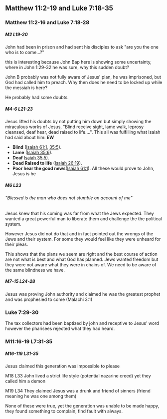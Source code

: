 ## Matthew 11:2-19 and Luke 7:18-35


### Matthew 11:2-16 and Luke 7:18-28

##### M2 L19-20 
John had been in prison and had sent his disciples to ask "are you the one who is to come...?" 

this is interesting because John Bap here is showing some uncertainty, where in John 1:29-32 he was sure, why this sudden doubt?

John B probably was not fully aware of Jesus' plan, he was imprisoned, but God had called him to preach. Why then does he need to be locked up while the messiah is here?

He probably had some doubts. 

##### M4-6 L21-23
Jesus lifted his doubts by not putting him down but simply showing the miraculous works of Jesus, "Blind receive sight, lame walk, leprosy cleansed, deaf hear, dead raised to life....". 
This all was fulfilling what Isaiah had said about him:
**EW** 
- **Blind** ([Isaiah 61:1](https://www.blueletterbible.org/search/preSearch.cfm?Criteria=Isaiah+61.1&t=NKJV), [35:5](https://www.blueletterbible.org/search/preSearch.cfm?Criteria=Isaiah+35.5&t=NKJV)).
- **Lame** ([Isaiah 35:6](https://www.blueletterbible.org/search/preSearch.cfm?Criteria=Isaiah+35.6&t=NKJV)).
- **Deaf**  [Isaiah 35:5](https://www.blueletterbible.org/search/preSearch.cfm?Criteria=Isaiah+35.5&t=NKJV)).
- **Dead Raised to life** ([Isaiah 26:19](https://www.blueletterbible.org/search/preSearch.cfm?Criteria=Isaiah+26.19&t=NKJV)).
- **Poor hear the good news**([Isaiah 61:1](https://www.blueletterbible.org/search/preSearch.cfm?Criteria=Isaiah+61.1&t=NKJV)).
All these would prove to John, Jesus is he

##### M6 L23 
###### "Blessed is the man who does not stumble on account of me" 
Jesus knew that his coming was far from what the Jews expected. They wanted a great powerful man to liberate them and challenge the the political system.

However Jesus did not do that and in fact pointed out the wrongs of the Jews and their system. For some they would feel like they were unheard for their pleas. 

This shows that the plans we seem are right and the best course of action are not what is best and what God has planned. Jews wanted freedom but they were not aware what they were in chains of. We need to be aware of the same blindness we have. 

##### M7-15 L24-28

Jesus was proving John authority and claimed he was the greatest prophet and was prophesied to come (Malachi 3:1) 


### Luke 7:29-30

The tax collectors had been baptized by john and receptive to Jesus' word however the pharisees rejected what they had heard. 


###  M11:16-19 L7:31-35

##### M16-119 L31-35
Jesus claimed this generation was impossible to please 

M18 L33
John lived a strict life style (potential nazarine creed) yet they called him a demon 

M19 L34
They claimed Jesus was a drunk and friend of sinners (friend meaning he was one among them)

None of these were true, yet the generation was unable to be made happy, they found something to complain, find fault with always. 







